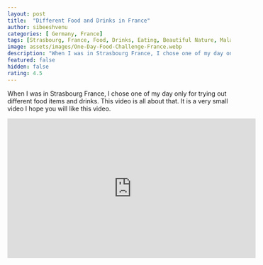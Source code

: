 ```yaml
---
layout: post
title:  "Different Food and Drinks in France"
author: sibeeshvenu
categories: [ Germany, France]
tags: [Strasbourg, France, Food, Drinks, Eating, Beautiful Nature, Malayalam, Sibeesh Passion, Njan Oru Malayali,  Germaniyile Nalukal, Germany, Malayali in Germany, Indians in Germany, Keralite in Germany, Malayalees in Germany, Malayali in France, sibeeshpassion.com, sibeeshvenu.com, njan-oru-malayali.com]
image: assets/images/One-Day-Food-Challenge-France.webp
description: "When I was in Strasbourg France, I chose one of my day only for trying out different food items and drinks. This video is all about that. It is a very small video I hope you will like this video."
featured: false
hidden: false
rating: 4.5
---
```


When I was in Strasbourg France, I chose one of my day only for trying out different food items and drinks. This video is all about that. It is a very small video I hope you will like this video.

<iframe width="560" height="315" src="https://www.youtube.com/embed/ZDjDi0xM5c8" frameborder="0" allow="accelerometer; autoplay; encrypted-media; gyroscope; picture-in-picture" allowfullscreen></iframe>
